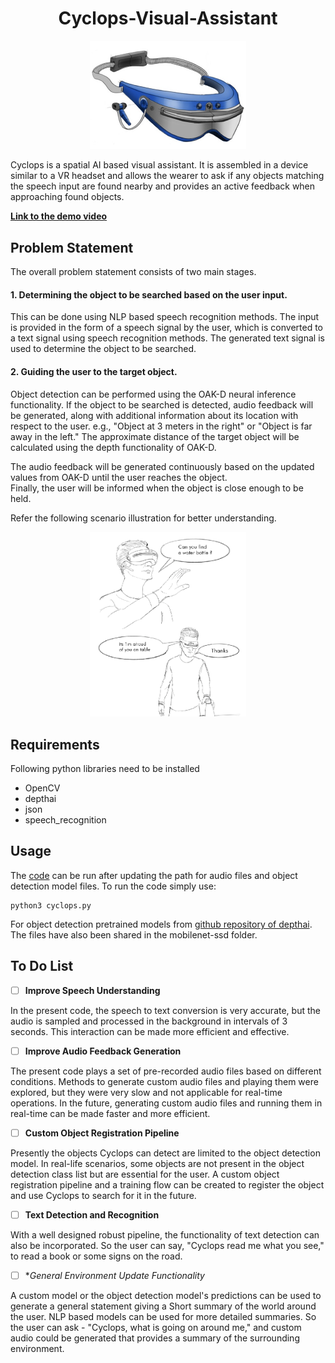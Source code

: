 <h1 align="center">
  Cyclops-Visual-Assistant
</h1>

<p align="center">
  <img width="250" src="images/logo.jpg">
</p>

Cyclops is a spatial AI based visual assistant. It is assembled in a device similar to a VR headset and allows the wearer to ask if any objects matching the speech input are found nearby and provides an active feedback when approaching found objects.

**[Link to the demo video](https://www.youtube.com/watch?v=OEDmPRZ-ZPM&feature=youtu.be)**


## Problem Statement
The overall problem statement consists of two main stages.

#### 1. Determining the object to be searched based on the user input.
 
  This can be done using NLP based speech recognition methods. The input is provided in the form of a speech signal by the user, which is converted to a text signal using speech recognition methods. The generated text signal is used to determine the object to be searched.
    
#### 2. Guiding the user to the target object.
    
Object detection can be performed using the OAK-D neural inference functionality. If the object to be searched is detected, audio feedback will be generated, along with additional information about its location with respect to the user. e.g., "Object at 3 meters in the right" or "Object is far away in the left." The approximate distance of the target object will be calculated using the depth functionality of OAK-D. 
    
The audio feedback will be generated continuously based on the updated values from OAK-D until the user reaches the object.    
Finally, the user will be informed when the object is close enough to be held.

Refer the following scenario illustration for better understanding.

<p align="center">
  <img width="250" src="images/illustrations.png">
</p>

## Requirements

Following python libraries need to be installed

* OpenCV
* depthai
* json
* speech_recognition

## Usage

The [code]("cyclops_code/cyclops.py") can be run after updating the path for audio files and object detection model files. To run the code simply use:

```shell
python3 cyclops.py
```

For object detection pretrained models from [github repository of depthai](https://github.com/luxonis/depthai/blob/master/resources/nn/mobilenet-ssd/mobilenet-ssd.json#L22). The files have also been shared in the mobilenet-ssd folder.


## To Do List

- [ ] **Improve Speech Understanding**

In the present code, the speech to text conversion is very accurate, but the audio is sampled and processed in the background in intervals of 3 seconds. This interaction can be made more efficient and effective.

- [ ] **Improve Audio Feedback Generation**

The present code plays a set of pre-recorded audio files based on different conditions. Methods to generate custom audio files and playing them were explored, but they were very slow and not applicable for real-time operations. In the future, generating custom audio files and running them in real-time can be made faster and more efficient.

- [ ] **Custom Object Registration Pipeline**

Presently the objects Cyclops can detect are limited to the object detection model. In real-life scenarios, some objects are not present in the object detection class list but are essential for the user. A custom object registration pipeline and a training flow can be created to register the object and use Cyclops to search for it in the future.

- [ ] **Text Detection and Recognition**

With a well designed robust pipeline, the functionality of text detection can also be incorporated. So the user can say, "Cyclops read me what you see," to read a book or some signs on the road.

- [ ] **General Environment Update Functionality*

A custom model or the object detection model's predictions can be used to generate a general statement giving a Short summary of the world around the user. NLP based models can be used for more detailed summaries. So the user can ask - "Cyclops, what is going on around me," and custom audio could be generated that provides a summary of the surrounding environment.


